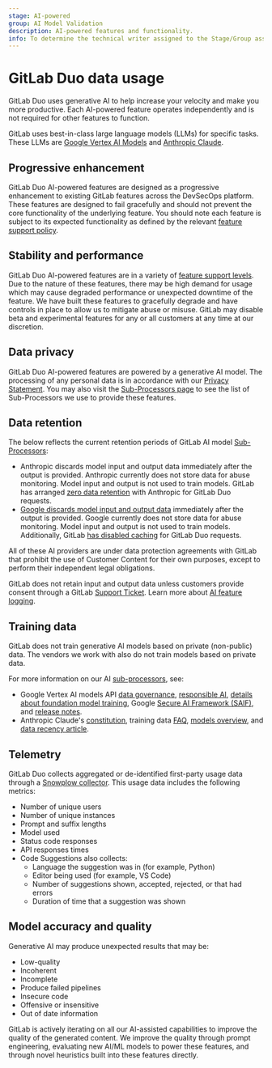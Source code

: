 ```yaml
---
stage: AI-powered
group: AI Model Validation
description: AI-powered features and functionality.
info: To determine the technical writer assigned to the Stage/Group associated with this page, see https://handbook.gitlab.com/handbook/product/ux/technical-writing/#assignments
---
```


# GitLab Duo data usage

GitLab Duo uses generative AI to help increase your velocity and make you more productive. Each AI-powered feature operates independently and is not required for other features to function.

GitLab uses best-in-class large language models (LLMs) for specific tasks. These LLMs are
[Google Vertex AI Models](https://cloud.google.com/vertex-ai/generative-ai/docs/learn/overview#genai-models)
and [Anthropic Claude](https://www.anthropic.com/product).

## Progressive enhancement

GitLab Duo AI-powered features are designed as a progressive enhancement to existing GitLab features across the DevSecOps platform. These features are designed to fail gracefully and should not prevent the core functionality of the underlying feature. You should note each feature is subject to its expected functionality as defined by the relevant [feature support policy](../../policy/experiment-beta-support.md).

## Stability and performance

GitLab Duo AI-powered features are in a variety of [feature support levels](../../policy/experiment-beta-support.md#beta). Due to the nature of these features, there may be high demand for usage which may cause degraded performance or unexpected downtime of the feature. We have built these features to gracefully degrade and have controls in place to allow us to mitigate abuse or misuse. GitLab may disable beta and experimental features for any or all customers at any time at our discretion.

## Data privacy

GitLab Duo AI-powered features are powered by a generative AI model. The processing of any personal data is in accordance with our [Privacy Statement](https://about.gitlab.com/privacy/). You may also visit the [Sub-Processors page](https://about.gitlab.com/privacy/subprocessors/#third-party-sub-processors) to see the list of Sub-Processors we use to provide these features.

## Data retention

The below reflects the current retention periods of GitLab AI model [Sub-Processors](https://about.gitlab.com/privacy/subprocessors/#third-party-sub-processors):

- Anthropic discards model input and output data immediately after the output is provided. Anthropic currently does not store data for abuse monitoring. Model input and output is not used to train models. GitLab has arranged [zero data retention](https://support.anthropic.com/en/articles/8956058-i-have-a-zero-retention-agreement-with-anthropic-what-products-does-it-apply-to) with Anthropic for GitLab Duo requests.
- [Google discards model input and output data](https://cloud.google.com/vertex-ai/generative-ai/docs/data-governance#prediction) immediately after the output is provided. Google currently does not store data for abuse monitoring. Model input and output is not used to train models. Additionally, GitLab [has disabled caching](https://cloud.google.com/vertex-ai/generative-ai/docs/multimodal/multimodal-faqs#caching) for GitLab Duo requests.

All of these AI providers are under data protection agreements with GitLab that prohibit the use of Customer Content for their own purposes, except to perform their independent legal obligations.

GitLab does not retain input and output data unless customers provide consent through a GitLab [Support Ticket](https://about.gitlab.com/support/portal/). Learn more about [AI feature logging](../../administration/logs/index.md).

## Training data

GitLab does not train generative AI models based on private (non-public) data. The vendors we work with also do not train models based on private data.

For more information on our AI [sub-processors](https://about.gitlab.com/privacy/subprocessors/#third-party-sub-processors), see:

- Google Vertex AI models API [data governance](https://cloud.google.com/vertex-ai/generative-ai/docs/data-governance), [responsible AI](https://cloud.google.com/vertex-ai/generative-ai/docs/learn/responsible-ai), [details about foundation model training](https://cloud.google.com/vertex-ai/generative-ai/docs/data-governance#foundation_model_training), Google [Secure AI Framework (SAIF)](https://safety.google/cybersecurity-advancements/saif/), and [release notes](https://cloud.google.com/vertex-ai/docs/release-notes).
- Anthropic Claude's [constitution](https://www.anthropic.com/news/claudes-constitution), training data [FAQ](https://support.anthropic.com/en/articles/7996885-how-do-you-use-personal-data-in-model-training), [models overview](https://docs.anthropic.com/claude/docs/models-overview), and [data recency article](https://support.anthropic.com/en/articles/8114494-how-up-to-date-is-claude-s-training-data).

## Telemetry

GitLab Duo collects aggregated or de-identified first-party usage data through a [Snowplow collector](https://handbook.gitlab.com/handbook/business-technology/data-team/platform/snowplow/). This usage data includes the following metrics:

- Number of unique users
- Number of unique instances
- Prompt and suffix lengths
- Model used
- Status code responses
- API responses times
- Code Suggestions also collects:
  - Language the suggestion was in (for example, Python)
  - Editor being used (for example, VS Code)
  - Number of suggestions shown, accepted, rejected, or that had errors
  - Duration of time that a suggestion was shown

## Model accuracy and quality

Generative AI may produce unexpected results that may be:

- Low-quality
- Incoherent
- Incomplete
- Produce failed pipelines
- Insecure code
- Offensive or insensitive
- Out of date information

GitLab is actively iterating on all our AI-assisted capabilities to improve the quality of the generated content. We improve the quality through prompt engineering, evaluating new AI/ML models to power these features, and through novel heuristics built into these features directly.
